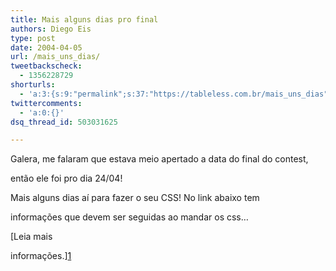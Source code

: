 ```yaml
---
title: Mais alguns dias pro final
authors: Diego Eis
type: post
date: 2004-04-05
url: /mais_uns_dias/
tweetbackscheck:
  - 1356228729
shorturls:
  - 'a:3:{s:9:"permalink";s:37:"https://tableless.com.br/mais_uns_dias";s:7:"tinyurl";s:26:"https://tinyurl.com/4xgov4u";s:4:"isgd";s:19:"https://is.gd/qo8GYj";}'
twittercomments:
  - 'a:0:{}'
dsq_thread_id: 503031625

---
```

Galera, me falaram que estava meio apertado a data do final do contest,
  
então ele foi pro dia 24/04!
              
Mais alguns dias aí para fazer o seu CSS! No link abaixo tem
  
informações que devem ser seguidas ao mandar os css&#8230;
          
[Leia mais
  
informações.][1]

 [1]: https://elcio.locaweb.com.br/forum/topic.asp?TOPIC_ID=308